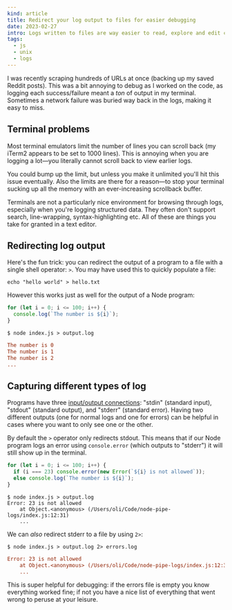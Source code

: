 ```yaml
---
kind: article
title: Redirect your log output to files for easier debugging
date: 2023-02-27
intro: Logs written to files are way easier to read, explore and edit compared to scrolling through your terminal
tags:
  - js
  - unix
  - logs
---
```


I was recently scraping hundreds of URLs at once (backing up my saved Reddit posts). This was a bit annoying to debug as I worked on the code, as logging each success/failure meant a _ton_ of output in my terminal. Sometimes a network failure was buried way back in the logs, making it easy to miss.

## Terminal problems

Most terminal emulators limit the number of lines you can scroll back (my iTerm2 appears to be set to 1000 lines). This is annoying when you are logging a lot—you literally cannot scroll back to view earlier logs.

You could bump up the limit, but unless you make it unlimited you'll hit this issue eventually. Also the limits are there for a reason—to stop your terminal sucking up all the memory with an ever-increasing scrollback buffer.

Terminals are not a particularly nice environment for browsing through logs, especially when you're logging structured data. They often don't support search, line-wrapping, syntax-highlighting etc. All of these are things you take for granted in a text editor.

## Redirecting log output

Here's the fun trick: you can redirect the output of a program to a file with a single shell operator: `>`. You may have used this to quickly populate a file:

```shell
echo "hello world" > hello.txt
```

However this works just as well for the output of a Node program:

```js index.js
for (let i = 0; i <= 100; i++) {
  console.log(`The number is ${i}`);
}
```

```shell
$ node index.js > output.log
```

```ini output.log
The number is 0
The number is 1
The number is 2
...
```

## Capturing different types of log

Programs have three [input/output connections](https://en.wikipedia.org/wiki/Standard_streams): "stdin" (standard input), "stdout" (standard output), and "stderr" (standard error). Having two different outputs (one for normal logs and one for errors) can be helpful in cases where you want to only see one or the other.

By default the `>` operator only redirects stdout. This means that if our Node program logs an error using `console.error` (which outputs to "stderr") it will still show up in the terminal.

```js index.js
for (let i = 0; i <= 100; i++) {
  if (i === 23) console.error(new Error(`${i} is not allowed`));
  else console.log(`The number is ${i}`);
}
```

```shell
$ node index.js > output.log
Error: 23 is not allowed
    at Object.<anonymous> (/Users/oli/Code/node-pipe-logs/index.js:12:31)
    ...
```

We can _also_ redirect stderr to a file by using `2>`:

```shell
$ node index.js > output.log 2> errors.log
```

```ini errors.log
Error: 23 is not allowed
    at Object.<anonymous> (/Users/oli/Code/node-pipe-logs/index.js:12:31)
    ...
```

This is super helpful for debugging: if the errors file is empty you know everything worked fine; if not you have a nice list of everything that went wrong to peruse at your leisure.

